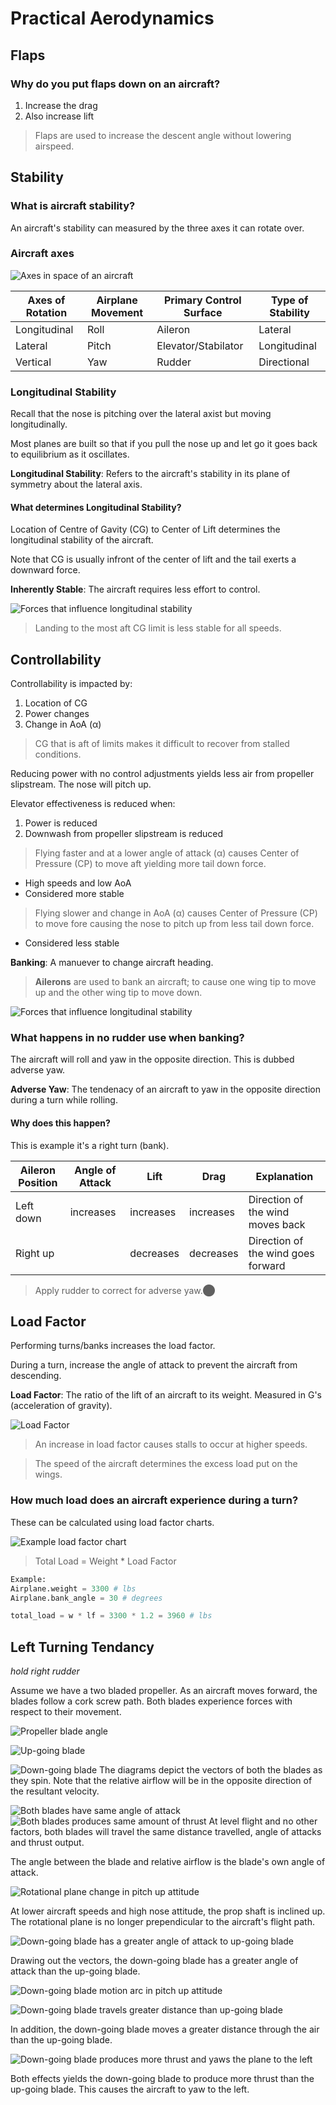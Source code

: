 # Practical Aerodynamics

## Flaps

### Why do you put flaps down on an aircraft?

1. Increase the drag
2. Also increase lift

> Flaps are used to increase the descent angle without lowering airspeed.

## Stability

### What is aircraft stability?

An aircraft's stability can measured by the three axes it can rotate over.

### Aircraft axes

![Axes in space of an aircraft](../../diagrams/axes.png)

| **Axes of Rotation** | **Airplane Movement** | **Primary Control Surface** | **Type of Stability** |
| -------------------- | --------------------- | --------------------------- | --------------------- |
| Longitudinal         | Roll                  | Aileron                     | Lateral               |
| Lateral              | Pitch                 | Elevator/Stabilator         | Longitudinal          |
| Vertical             | Yaw                   | Rudder                      | Directional           |

### Longitudinal Stability

Recall that the nose is pitching over the lateral axist but moving longitudinally.

Most planes are built so that if you pull the nose up and let go it goes back to equilibrium as it oscillates.

**Longitudinal Stability**: Refers to the aircraft's stability in its plane of symmetry about the lateral axis.

#### What determines Longitudinal Stability?

Location of Centre of Gavity (CG) to Center of Lift determines the longitudinal stability of the aircraft.

Note that CG is usually infront of the center of lift and the tail exerts a downward force.

**Inherently Stable**: The aircraft requires less effort to control.

![Forces that influence longitudinal stability](../../diagrams/longitudinal-stability.png)

> Landing to the most aft CG limit is less stable for all speeds.

## Controllability

Controllability is impacted by:

1. Location of CG
2. Power changes
3. Change in AoA (α)

> CG that is aft of limits makes it difficult to recover from stalled conditions.

Reducing power with no control adjustments yields less air from propeller slipstream. The nose will pitch up.

Elevator effectiveness is reduced when:

1. Power is reduced
2. Downwash from propeller slipstream is reduced

> Flying faster and at a lower angle of attack (α) causes Center of Pressure (CP) to move aft yielding more tail down force.

- High speeds and low AoA
- Considered more stable

> Flying slower and change in AoA (α) causes Center of Pressure (CP) to move fore causing the nose to pitch up from less tail down force.

- Considered less stable

**Banking**: A manuever to change aircraft heading.

> **Ailerons** are used to bank an aircraft; to cause one wing tip to move up and the other wing tip to move down.

![Forces that influence longitudinal stability](../../diagrams/banks.png)

### What happens in no rudder use when banking?

The aircraft will roll and yaw in the opposite direction. This is dubbed adverse yaw.

**Adverse Yaw**: The tendenacy of an aircraft to yaw in the opposite direction during a turn while rolling.

#### Why does this happen?

This is example it's a right turn (bank).

| Aileron Position | Angle of Attack | Lift      | Drag      | Explanation                        |
| ---------------- | --------------- | --------- | --------- | ---------------------------------- |
| Left down        | increases       | increases | increases | Direction of the wind moves back   |
| Right up         |                 | decreases | decreases | Direction of the wind goes forward |

> Apply rudder to correct for adverse yaw.​⬤

## Load Factor

Performing turns/banks increases the load factor.

During a turn, increase the angle of attack to prevent the aircraft from descending.

**Load Factor**: The ratio of the lift of an aircraft to its weight. Measured in G's (acceleration of gravity).

![Load Factor](../../diagrams/load-factor.png)

> An increase in load factor causes stalls to occur at higher speeds.

> The speed of the aircraft determines the excess load put on the wings.

### How much load does an aircraft experience during a turn?

These can be calculated using load factor charts.

![Example load factor chart](../../diagrams/load-factor-chart.png)

> Total Load = Weight \* Load Factor

```python
Example:
Airplane.weight = 3300 # lbs
Airplane.bank_angle = 30 # degrees

total_load = w * lf = 3300 * 1.2 = 3960 # lbs
```

## Left Turning Tendancy

_hold right rudder_

Assume we have a two bladed propeller. As an aircraft moves forward, the blades follow a cork screw path. Both blades experience forces with respect to their movement.

![Propeller blade angle](../../diagrams/prop-blade-angle.png)

![Up-going blade](../../diagrams/prop-up-going-blade-aoa.png)

![Down-going blade](../../diagrams/prop-down-going-blade-aoa.png)
The diagrams depict the vectors of both the blades as they spin. Note that the relative airflow will be in the opposite direction of the resultant velocity.

![Both blades have same angle of attack](../../diagrams/prop-same-aoa.png)
![Both blades produces same amount of thrust](../../diagrams/prop-same-thrust.png)
At level flight and no other factors, both blades will travel the same distance travelled, angle of attacks and thrust output.

The angle between the blade and relative airflow is the blade's own angle of attack.

![Rotational plane change in pitch up attitude](../../diagrams/prop-blade-pitch-up-flight-path.png)

At lower aircraft speeds and high nose attitude, the prop shaft is inclined up. The rotational plane is no longer prependicular to the aircraft's flight path.

![Down-going blade has a greater angle of attack to up-going blade](../../diagrams/prop-pitch-up-aoa.png)

Drawing out the vectors, the down-going blade has a greater angle of attack than the up-going blade.

![Down-going blade motion arc in pitch up attitude](../../diagrams/prop-pitch-up-blade-travel.png)

![Down-going blade travels greater distance than up-going blade](../../diagrams/prop-pitch-up-blade-travel-distance.png)

In addition, the down-going blade moves a greater distance through the air than the up-going blade.

![Down-going blade produces more thrust and yaws the plane to the left](../../diagrams/prop-pitch-up-yaw-left.png)

Both effects yields the down-going blade to produce more thrust than the up-going blade. This causes the aircraft to yaw to the left.
